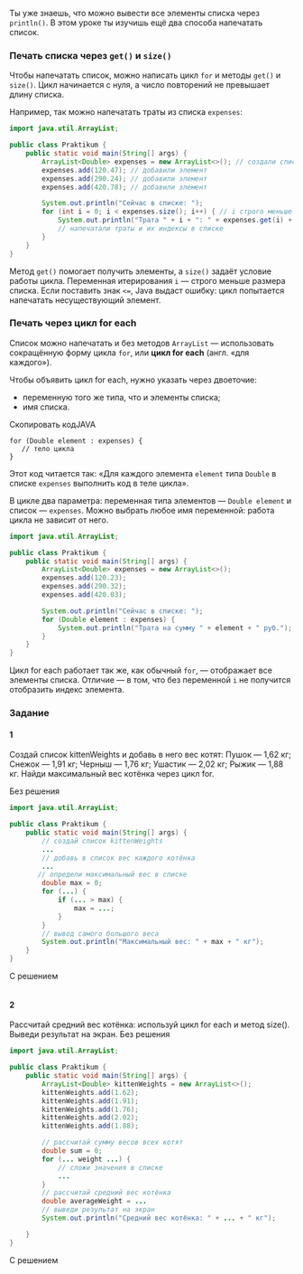 Ты уже знаешь, что можно вывести все элементы списка через `println()`. В этом уроке ты изучишь ещё два способа напечатать список.
### Печать списка через `get()` и `size()`

Чтобы напечатать список, можно написать цикл `for` и методы `get()` и `size()`. Цикл начинается с нуля, а число повторений не превышает длину списка.

Например, так можно напечатать траты из списка `expenses`:
```java
import java.util.ArrayList;

public class Praktikum {
    public static void main(String[] args) {
        ArrayList<Double> expenses = new ArrayList<>(); // создали список
        expenses.add(120.47); // добавили элемент
        expenses.add(290.24); // добавили элемент
        expenses.add(420.78); // добавили элемент

        System.out.println("Сейчас в списке: ");
        for (int i = 0; i < expenses.size(); i++) { // i строго меньше размера списка
            System.out.println("Трата " + i + ": " + expenses.get(i) + " руб."); 
			// напечатали траты и их индексы в списке
        }
    }
}
```

Метод `get()` помогает получить элементы, а `size()` задаёт условие работы цикла. Переменная итерирования `i` — строго меньше размера списка. Если поставить знак `<=`, Java выдаст ошибку: цикл попытается напечатать несуществующий элемент.

### Печать через цикл for each

Список можно напечатать и без методов `ArrayList` — использовать сокращённую форму цикла `for`, или **цикл for each** (англ. «для каждого»).

Чтобы объявить цикл for each, нужно указать через двоеточие:

- переменную того же типа, что и элементы списка;
- имя списка.

Скопировать кодJAVA

```
for (Double element : expenses) {
   // тело цикла
} 
```

Этот код читается так: «Для каждого элемента `element` типа `Double` в списке `expenses` выполнить код в теле цикла».

В цикле два параметра: переменная типа элементов — `Double element` и список — `expenses`. Можно выбрать любое имя переменной: работа цикла не зависит от него.

```java
import java.util.ArrayList;

public class Praktikum {
    public static void main(String[] args) {
        ArrayList<Double> expenses = new ArrayList<>();
        expenses.add(120.23);
        expenses.add(290.32);
        expenses.add(420.03);

        System.out.println("Сейчас в списке: ");
        for (Double element : expenses) {
            System.out.println("Трата на сумму " + element + " руб.");
        }
    }
}
```

Цикл for each работает так же, как обычный `for`, — отображает все элементы списка. Отличие — в том, что без переменной `i` не получится отобразить индекс элемента.

### Задание
#### 1
Создай список kittenWeights и добавь в него вес котят:
Пушок — 1,62 кг;
Снежок — 1,91 кг;
Черныш — 1,76 кг;
Ушастик — 2,02 кг;
Рыжик — 1,88 кг.
Найди максимальный вес котёнка через цикл for.

Без решения
```java
import java.util.ArrayList;

public class Praktikum {
    public static void main(String[] args) {
        // создай список kittenWeights
		...
        // добавь в список вес каждого котёнка
        ...
       // определи максимальный вес в списке
        double max = 0;
        for (...) {
            if (... > max) {
                max = ...;
            }
        }
        // вывод самого большого веса
        System.out.println("Максимальный вес: " + max + " кг");
    }
}
```

С решением
```java

```

#### 2
Рассчитай средний вес котёнка: используй цикл for each и метод size(). Выведи результат на экран.
Без решения
```java
import java.util.ArrayList;

public class Praktikum {
    public static void main(String[] args) {
        ArrayList<Double> kittenWeights = new ArrayList<>();
        kittenWeights.add(1.62);
        kittenWeights.add(1.91);
        kittenWeights.add(1.76);
        kittenWeights.add(2.02);
        kittenWeights.add(1.88);

        // рассчитай сумму весов всех котят
        double sum = 0;
        for (... weight ...) {
            // сложи значения в списке
            ...
        }
        // рассчитай средний вес котёнка
        double averageWeight = ...
        // выведи результат на экран
        System.out.println("Средний вес котёнка: " + ... + " кг");

    }
}
```

С решением
```java

```